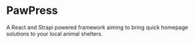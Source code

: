 # PawPress
A React and Strapi powered framework aiming to bring quick homepage solutions to your local animal shelters.
